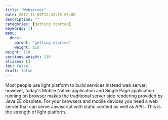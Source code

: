 ```yaml
---
title: "Webserver"
date: 2017-11-05T12:32:15-05:00
description: ""
categories: [getting started]
keywords: []
menu:
  docs:
    parent: "getting-started"
    weight: 110
weight: 110
sections_weight: 110
aliases: []
toc: false
draft: false
---
```


Most people use light platform to build services instead web server; however, today's
Mobile Native application and Single Page application running on browser makes the traditional
server side rendering provided by Java EE obsolete. For your browsers and mobile devices
you need a web server that can serve Javascript with static content as well as APIs. This
is the strength of light platform. 